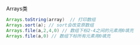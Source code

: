 Arrays类

```java
Arrays.toString(array)  // 打印数组
Arrays.sort(a); // sort会改变原数组
Arrays.file(a,2,4,0) // 数组下标2-4之间的元素用0填充
Arrays.file(a,0) // 数组下标所有元素用0填充
```

​			